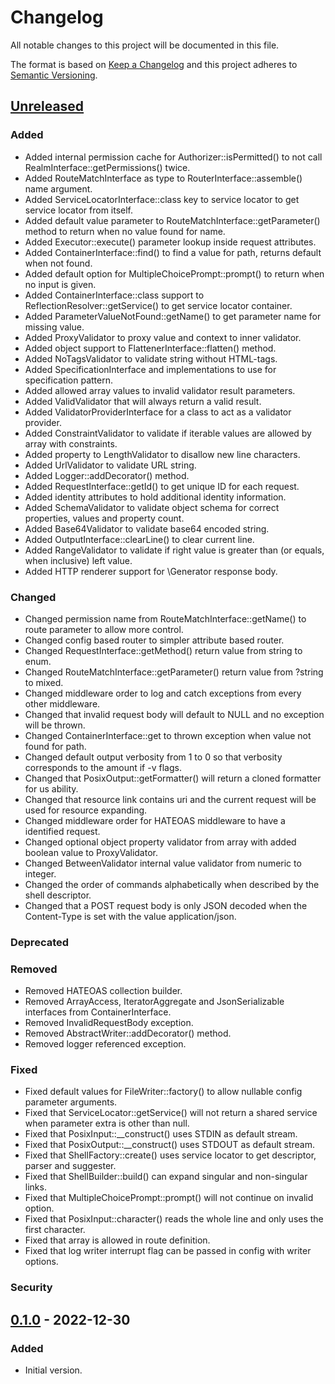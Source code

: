 # Changelog

All notable changes to this project will be documented in this file.

The format is based on [Keep a Changelog](http://keepachangelog.com/en/1.0.0/) and this project adheres to
[Semantic Versioning](http://semver.org/spec/v2.0.0.html).

## [Unreleased]

### Added

- Added internal permission cache for Authorizer::isPermitted() to not call RealmInterface::getPermissions() twice.
- Added RouteMatchInterface as type to RouterInterface::assemble() name argument.
- Added ServiceLocatorInterface::class key to service locator to get service locator from itself.
- Added default value parameter to RouteMatchInterface::getParameter() method to return when no value found for name.
- Added Executor::execute() parameter lookup inside request attributes.
- Added ContainerInterface::find() to find a value for path, returns default when not found.
- Added default option for MultipleChoicePrompt::prompt() to return when no input is given.
- Added ContainerInterface::class support to ReflectionResolver::getService() to get service locator container.
- Added ParameterValueNotFound::getName() to get parameter name for missing value.
- Added ProxyValidator to proxy value and context to inner validator.
- Added object support to FlattenerInterface::flatten() method.
- Added NoTagsValidator to validate string without HTML-tags.
- Added SpecificationInterface and implementations to use for specification pattern.
- Added allowed array values to invalid validator result parameters.
- Added ValidValidator that will always return a valid result.
- Added ValidatorProviderInterface for a class to act as a validator provider.
- Added ConstraintValidator to validate if iterable values are allowed by array with constraints.
- Added property to LengthValidator to disallow new line characters.
- Added UrlValidator to validate URL string.
- Added Logger::addDecorator() method.
- Added RequestInterface::getId() to get unique ID for each request.
- Added identity attributes to hold additional identity information.
- Added SchemaValidator to validate object schema for correct properties, values and property count.
- Added Base64Validator to validate base64 encoded string.
- Added OutputInterface::clearLine() to clear current line.
- Added RangeValidator to validate if right value is greater than (or equals, when inclusive) left value.
- Added HTTP renderer support for \Generator response body.

### Changed

- Changed permission name from RouteMatchInterface::getName() to route parameter to allow more control.
- Changed config based router to simpler attribute based router.
- Changed RequestInterface::getMethod() return value from string to enum.
- Changed RouteMatchInterface::getParameter() return value from ?string to mixed.
- Changed middleware order to log and catch exceptions from every other middleware.
- Changed that invalid request body will default to NULL and no exception will be thrown.
- Changed ContainerInterface::get to thrown exception when value not found for path.
- Changed default output verbosity from 1 to 0 so that verbosity corresponds to the amount if -v flags.
- Changed that PosixOutput::getFormatter() will return a cloned formatter for us ability.
- Changed that resource link contains uri and the current request will be used for resource expanding.
- Changed middleware order for HATEOAS middleware to have a identified request.
- Changed optional object property validator from array with added boolean value to ProxyValidator.
- Changed BetweenValidator internal value validator from numeric to integer.
- Changed the order of commands alphabetically when described by the shell descriptor.
- Changed that a POST request body is only JSON decoded when the Content-Type is set with the value application/json.

### Deprecated

### Removed

- Removed HATEOAS collection builder.
- Removed ArrayAccess, IteratorAggregate and JsonSerializable interfaces from ContainerInterface.
- Removed InvalidRequestBody exception.
- Removed AbstractWriter::addDecorator() method.
- Removed logger referenced exception.

### Fixed

- Fixed default values for FileWriter::factory() to allow nullable config parameter arguments.
- Fixed that ServiceLocator::getService() will not return a shared service when parameter extra is other than null.
- Fixed that PosixInput::__construct() uses STDIN as default stream.
- Fixed that PosixOutput::__construct() uses STDOUT as default stream.
- Fixed that ShellFactory::create() uses service locator to get descriptor, parser and suggester.
- Fixed that ShellBuilder::build() can expand singular and non-singular links.
- Fixed that MultipleChoicePrompt::prompt() will not continue on invalid option.
- Fixed that PosixInput::character() reads the whole line and only uses the first character.
- Fixed that array is allowed in route definition.
- Fixed that log writer interrupt flag can be passed in config with writer options.

### Security

## [0.1.0] - 2022-12-30

### Added

- Initial version.

[unreleased]: https://github.com/extendssoftware/exa-php/compare/0.1.0...HEAD

[0.1.0]: https://github.com/extendssoftware/exa-php/commits/0.1.0
